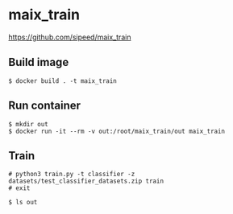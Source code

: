 # maix_train

https://github.com/sipeed/maix_train

## Build image

```
$ docker build . -t maix_train
```

## Run container
```
$ mkdir out
$ docker run -it --rm -v out:/root/maix_train/out maix_train
```

## Train
```
# python3 train.py -t classifier -z datasets/test_classifier_datasets.zip train
# exit

$ ls out
```
